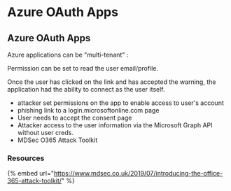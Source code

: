 # Azure OAuth Apps

## Azure OAuth Apps

Azure applications can be "multi-tenant" :

Permission can be set to read the user email/profile.

Once the user has clicked on the link and has accepted the warning, the application had the ability to connect as the user itself.

* attacker set permissions on the app to enable access to user's account
* phishing link to a login.microsoftonline.com page
* User needs to accept the consent page
* Attacker access to the user information via the Microsoft Graph API without user creds.
* MDSec O365 Attack Toolkit

### Resources

{% embed url="https://www.mdsec.co.uk/2019/07/introducing-the-office-365-attack-toolkit/" %}

